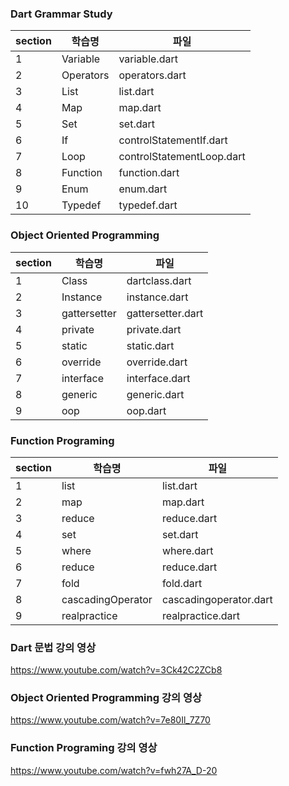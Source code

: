 ### Dart Grammar Study

| section | 학습명       | 파일                        |
|---------|-----------|---------------------------|
| 1       | Variable  | variable.dart             |
| 2       | Operators | operators.dart            |
| 3       | List      | list.dart                 |
| 4       | Map       | map.dart                  |
| 5       | Set       | set.dart                  |
| 6       | If        | controlStatementIf.dart   |
| 7       | Loop      | controlStatementLoop.dart |
| 8       | Function  | function.dart             |
| 9       | Enum      | enum.dart                 |
| 10      | Typedef   | typedef.dart              |


### Object Oriented Programming
| section | 학습명          | 파일                |
|---------|--------------|-------------------|
| 1       | Class        | dartclass.dart    |
| 2       | Instance     | instance.dart     |
| 3       | gattersetter | gattersetter.dart |
| 4       | private      | private.dart      |
| 5       | static       | static.dart       |
| 6       | override     | override.dart     |
| 7       | interface    | interface.dart    |
| 8       | generic      | generic.dart      |
| 9       | oop          | oop.dart          |

### Function Programing
| section | 학습명               | 파일           |
|---------|-------------------|--------------|
| 1       | list              | list.dart    |
| 2       | map               | map.dart     |
| 3       | reduce            | reduce.dart  |
| 4       | set               | set.dart     |
| 5       | where             | where.dart   |
| 6       | reduce            | reduce.dart  |
| 7       | fold              | fold.dart    |
| 8       | cascadingOperator | cascadingoperator.dart |
| 9       | realpractice      | realpractice.dart     |

### Dart 문법 강의 영상
https://www.youtube.com/watch?v=3Ck42C2ZCb8

### Object Oriented Programming 강의 영상
https://www.youtube.com/watch?v=7e80Il_7Z70

### Function Programing 강의 영상
https://www.youtube.com/watch?v=fwh27A_D-20